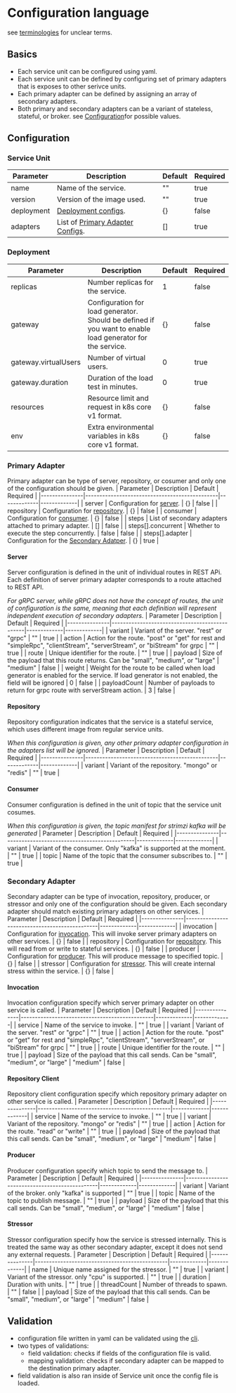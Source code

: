 # Configuration language
see [terminologies](./docs/terminology.md) for unclear terms.
## Basics
- Each service unit can be configured using yaml.
- Each service unit can be defined by configuring set of primary adapters that is exposes to other serivce units.
- Each primary adapter can be defined by assigning an array of secondary adapters.
- Both primary and secondary adapters can be a variant of stateless, stateful, or broker. see [Configuration](#configuration)for possible values.

## Configuration
### Service Unit
| Parameter     | Description                                   | Default     | Required    |
|---------------|-----------------------------------------------|-------------|-------------|
| name          | Name of the service.                          | ""          | true        |
| version       | Version of the image used.                    | ""          | true        |
| deployment    | [Deployment configs](#deployment).            | {}          | false       |
| adapters      | List of [Primary Adapter Configs](#primary-adapter).| []    | true        |

### Deployment
| Parameter     | Description                                   | Default     | Required    |
|---------------|-----------------------------------------------|-------------|-------------|
| replicas      | Number replicas for the service.              | 1           | false       |
| gateway       | Configuration for load generator. Should be defined if you want to enable load generator for the service. | {} | false |
| gateway.virtualUsers | Number of virtual users.               | 0           | true        |
| gateway.duration     | Duration of the load test in minutes.  | 0           | true        |
| resources     | Resource limit and request in k8s core v1 format.    | {}      | false    |
| env           | Extra environmental variables in k8s core v1 format. | {}      | false    |

### Primary Adapter
Primary adapter can be type of server, repository, or cosumer and only one of the configuration should be given.
| Parameter     | Description                                   | Default     | Required    |
|---------------|-----------------------------------------------|-------------|-------------|
| server        | Configuration for [server](#server).          | {}          | false       |
| repository    | Configuration for [repository](#repository).  | {}          | false       |
| consumer      | Configuration for [consumer](#consumer).      | {}          | false       |
| steps         | List of secondary adapters attached to primary adapter. | [] | false |
| steps[].concurrent | Whether to execute the step concurrently. | false      | false        |
| steps[].adapter | Configuration for the [Secondary Adatper](#secondary-adapter). | {} | true |

#### Server
Server configuration is defined in the unit of individual routes in REST APi.
Each definition of server primary adapter corresponds to a route attached to REST API.

*For gRPC server, while gRPC does not have the concept of routes, the unit of configuration is the same, 
meaning that each definition will represent independent execution of secondary adapters.*
| Parameter     | Description                                   | Default     | Required    |
|---------------|-----------------------------------------------|-------------|-------------|
| variant       | Variant of the server. "rest" or "grpc"       | ""          | true        |
| action        | Action for the route. "post" or "get" for rest and "simpleRpc", "clientStream", "serverStream", or "biStream" for grpc | "" | true |
| route         | Unique identifier for the route.               | ""          | true        |
| payload       | Size of the payload that this route returns. Can be "small", "medium", or "large" | "medium" | false |
| weight        | Weight for the route to be called when load generator is enabled for the service. If load generator is not enabled, the field will be ignored | 0 | false |
| payloadCount  | Number of payloads to return for grpc route with serverStream action. | 3 | false |

#### Repository
Repository configuration indicates that the service is a stateful service, which uses different image from regular service units.

*When this configuration is given, any other primary adapter configuration in the adapters list will be ignored.*
| Parameter     | Description                                   | Default     | Required    |
|---------------|-----------------------------------------------|-------------|-------------|
| variant       | Variant of the repository. "mongo" or "redis" | ""          | true        |

#### Consumer
Consumer configuration is defined in the unit of topic that the service unit cosumes. 

*When this configuration is given, the topic manifest for strimzi kafka will be generated*
| Parameter     | Description                                   | Default     | Required    |
|---------------|-----------------------------------------------|-------------|-------------|
| variant       | Variant of the consumer. Only "kafka" is supported at the moment. | "" | true |
| topic         | Name of the topic that the consumer subscribes to. | ""     | true        |

### Secondary Adapter
Secondary adapter can be type of invocation, repository, producer, or stressor and only one of the configuration should be given.
Each secondary adapter should match existing primary adapters on other services.
| Parameter     | Description                                   | Default     | Required    |
|---------------|-----------------------------------------------|-------------|-------------|
| invocation    | Configuration for [invocation](#invocation). This will invoke server primary adapters on other services. | {} | false |
| repository    | Configuration for [repository](#repository-client). This will read from or write to stateful services. | {} | false |
| producer      | Configuration for [producer](#producer). This will produce message to specified topic. | {} | false |
| stressor      | Configuration for [stressor](#stressor). This will create internal stress within the service. | {} | false |

#### Invocation
Invocation configuration specify which server primary adapter on other service is called.
| Parameter     | Description                                   | Default     | Required    |
|---------------|-----------------------------------------------|-------------|-------------|
| service       | Name of the service to invoke.                | ""          | true        |
| variant       | Variant of the server. "rest" or "grpc"       | ""          | true        |
| action        | Action for the route. "post" or "get" for rest and "simpleRpc", "clientStream", "serverStream", or "biStream" for grpc | "" | true |
| route         | Unique identifier for the route.               | ""          | true        |
| payload       | Size of the payload that this call sends. Can be "small", "medium", or "large" | "medium" | false |

#### Repository Client
Repository client configuration specify which repository primary adapter on other service is called.
| Parameter     | Description                                   | Default     | Required    |
|---------------|-----------------------------------------------|-------------|-------------|
| service       | Name of the service to invoke.                | ""          | true        |
| variant       | Variant of the repository. "mongo" or "redis" | ""          | true        |
| action        | Action for the route. "read" or "write"       | ""          | true        |
| payload       | Size of the payload that this call sends. Can be "small", "medium", or "large" | "medium" | false |

#### Producer
Producer configuration specify which topic to send the message to. 
| Parameter     | Description                                   | Default     | Required    |
|---------------|-----------------------------------------------|-------------|-------------|
| variant       | Variant of the broker. only "kafka" is supported | ""       | true        |
| topic         | Name of the topic to publish message.         | ""          | true        |
| payload       | Size of the payload that this call sends. Can be "small", "medium", or "large" | "medium" | false |

#### Stressor
Stressor configuration specify how the service is stressed internally.
This is treated the same way as other secondary adapter, except it does not send any external requests.
| Parameter     | Description                                   | Default     | Required    |
|---------------|-----------------------------------------------|-------------|-------------|
| name          | Unique name assigned for the stressor.        | ""          | true        |
| variant       | Variant of the stressor. only "cpu" is supported. | ""      | true        |
| duration      | Duration with units.                          | ""          | true        |
| threadCount   | Number of threads to spawn.                   | ""          | false       |
| payload       | Size of the payload that this call sends. Can be "small", "medium", or "large" | "medium" | false |

## Validation
- configuration file written in yaml can be validated using the [cli](../cmd/hexctl/).
- two types of validations:
    - field validation: checks if fields of the configuration file is valid.
    - mapping validation: checks if secondary adapter can be mapped to the destination primary adapter.
- field validation is also ran inside of Service unit once the config file is loaded.
